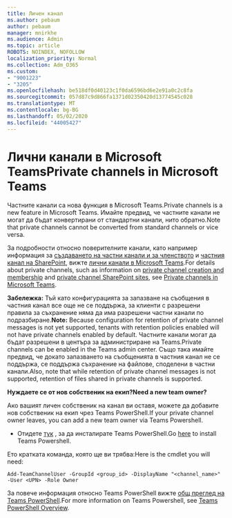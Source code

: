 ```yaml
---
title: Личен канал
ms.author: pebaum
author: pebaum
manager: mnirkhe
ms.audience: Admin
ms.topic: article
ROBOTS: NOINDEX, NOFOLLOW
localization_priority: Normal
ms.collection: Adm_O365
ms.custom:
- "9001223"
- "3205"
ms.openlocfilehash: be518df0d40123c1f0da6596bd6e2e91a0c2c8fa
ms.sourcegitcommit: 057d87c9d866fa1371d02350420d13774545c028
ms.translationtype: MT
ms.contentlocale: bg-BG
ms.lasthandoff: 05/02/2020
ms.locfileid: "44005427"
---
```

# <a name="private-channels-in-microsoft-teams"></a><span data-ttu-id="6227a-102">Лични канали в Microsoft Teams</span><span class="sxs-lookup"><span data-stu-id="6227a-102">Private channels in Microsoft Teams</span></span>

<span data-ttu-id="6227a-103">Частните канали са нова функция в Microsoft Teams.</span><span class="sxs-lookup"><span data-stu-id="6227a-103">Private channels is a new feature in Microsoft Teams.</span></span> <span data-ttu-id="6227a-104">Имайте предвид, че частните канали не могат да бъдат конвертирани от стандартни канали, нито обратно.</span><span class="sxs-lookup"><span data-stu-id="6227a-104">Note that private channels cannot be converted from standard channels or vice versa.</span></span>

<span data-ttu-id="6227a-105">За подробности относно поверителните канали, като например информация за [създаването на частни канали и за членството](https://docs.microsoft.com/MicrosoftTeams/private-channels#private-channel-creation-and-membership) и [частния канал на SharePoint](https://docs.microsoft.com/MicrosoftTeams/private-channels#private-channel-sharepoint-sites), вижте [лични канали в Microsoft Teams](https://docs.microsoft.com/MicrosoftTeams/private-channels).</span><span class="sxs-lookup"><span data-stu-id="6227a-105">For details about private channels, such as information on [private channel creation and membership](https://docs.microsoft.com/MicrosoftTeams/private-channels#private-channel-creation-and-membership) and [private channel SharePoint sites](https://docs.microsoft.com/MicrosoftTeams/private-channels#private-channel-sharepoint-sites), see [Private channels in Microsoft Teams](https://docs.microsoft.com/MicrosoftTeams/private-channels).</span></span> 

<span data-ttu-id="6227a-106">**Забележка:** Тъй като конфигурацията за запазване на съобщения в частния канал все още не се поддържа, за клиенти с разрешени правила за съхранение няма да има разрешени частни канали по подразбиране.</span><span class="sxs-lookup"><span data-stu-id="6227a-106">**Note:** Because configuration for retention of private channel messages is not yet supported, tenants with retention policies enabled will not have private channels enabled by default.</span></span> <span data-ttu-id="6227a-107">Частните канали могат да бъдат разрешени в центъра за администриране на Teams.</span><span class="sxs-lookup"><span data-stu-id="6227a-107">Private channels can be enabled in the Teams admin center.</span></span> <span data-ttu-id="6227a-108">Също така имайте предвид, че докато запазването на съобщенията в частния канал не се поддържа, се поддържа съхранение на файлове, споделени в частни канали.</span><span class="sxs-lookup"><span data-stu-id="6227a-108">Also, note that while retention of private channel messages is not supported, retention of files shared in private channels is supported.</span></span>

<span data-ttu-id="6227a-109">**Нуждаете се от нов собственик на екип?**</span><span class="sxs-lookup"><span data-stu-id="6227a-109">**Need a new team owner?**</span></span>

<span data-ttu-id="6227a-110">Ако вашият личен собственик на канал ви оставя, можете да добавите нов собственик на екип чрез Teams PowerShell.</span><span class="sxs-lookup"><span data-stu-id="6227a-110">If your private channel owner leaves, you can add a new team owner via Teams Powershell.</span></span>


- <span data-ttu-id="6227a-111">Отидете [тук](https://www.powershellgallery.com/packages/MicrosoftTeams/1.0.6) , за да инсталирате Teams PowerShell.</span><span class="sxs-lookup"><span data-stu-id="6227a-111">Go [here](https://www.powershellgallery.com/packages/MicrosoftTeams/1.0.6) to install Teams Powershell.</span></span>

<span data-ttu-id="6227a-112">Ето кратката команда, която ще ви трябва:</span><span class="sxs-lookup"><span data-stu-id="6227a-112">Here is the cmdlet you will need:</span></span>

`
    Add-TeamChannelUser -GroupId <group_id> -DisplayName "<channel_name>" -User <UPN> -Role Owner
`

<span data-ttu-id="6227a-113">За повече информация относно Teams PowerShell вижте [общ преглед на Teams PowerShell](https://docs.microsoft.com/microsoftteams/teams-powershell-overview).</span><span class="sxs-lookup"><span data-stu-id="6227a-113">For more information on Teams Powershell, see [Teams PowerShell Overview](https://docs.microsoft.com/microsoftteams/teams-powershell-overview).</span></span>

